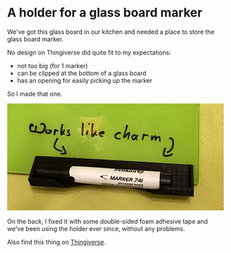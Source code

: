 # A holder for a glass board marker

We've got this glass board in our kitchen and needed a place to store the glass board marker.

No design on Thingiverse did quite fit to my expectations:

- not too big (for 1 marker)
- can be clipped at the bottom of a glass board
- has an opening for easily picking up the marker

So I made that one.

![glass board marker holder](pic/Stifthalter.jpg)

On the back, I fixed it with some double-sided foam adhesive tape and we've
been using the holder ever since, without any problems. 

Also find this thing on [Thingiverse](https://www.thingiverse.com/thing:5180538).

